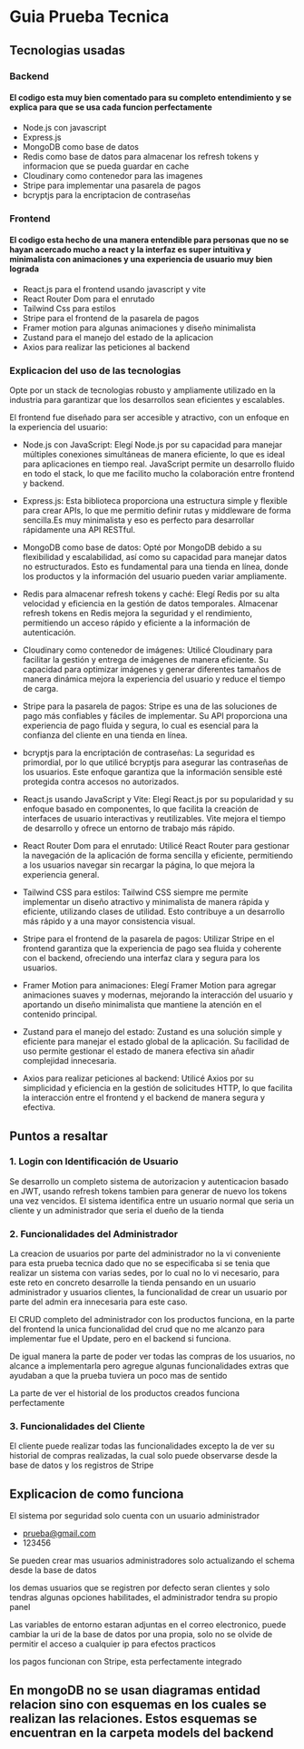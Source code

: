 # Guia Prueba Tecnica

## Tecnologias usadas

### Backend

#### El codigo esta muy bien comentado para su completo entendimiento y se explica para que se usa cada funcion perfectamente

- Node.js con javascript
- Express.js
- MongoDB como base de datos
- Redis como base de datos para almacenar los refresh tokens y informacion que se pueda guardar en cache
- Cloudinary como contenedor para las imagenes
- Stripe para implementar una pasarela de pagos
- bcryptjs para la encriptacion de contraseñas

### Frontend

#### El codigo esta hecho de una manera entendible para personas que no se hayan acercado mucho a react y la interfaz es super intuitiva y minimalista con animaciones y una experiencia de usuario muy bien lograda

- React.js para el frontend usando javascript y vite
- React Router Dom para el enrutado
- Tailwind Css para estilos
- Stripe para el frontend de la pasarela de pagos
- Framer motion para algunas animaciones y diseño minimalista
- Zustand para el manejo del estado de la aplicacion
- Axios para realizar las peticiones al backend

### Explicacion del uso de las tecnologias

Opte por un stack de tecnologias robusto y ampliamente utilizado en la industria para garantizar que los desarrollos sean eficientes y escalables.

El frontend fue diseñado para ser accesible y atractivo, con un enfoque en la experiencia del usuario:

- Node.js con JavaScript: Elegí Node.js por su capacidad para manejar múltiples conexiones simultáneas de manera eficiente, lo que es ideal para aplicaciones en tiempo real. JavaScript permite un desarrollo fluido en todo el stack, lo que me facilito mucho la colaboración entre frontend y backend.

- Express.js: Esta biblioteca proporciona una estructura simple y flexible para crear APIs, lo que me permitio definir rutas y middleware de forma sencilla.Es muy minimalista y eso es perfecto para desarrollar rápidamente una API RESTful.

- MongoDB como base de datos: Opté por MongoDB debido a su flexibilidad y escalabilidad, así como su capacidad para manejar datos no estructurados. Esto es fundamental para una tienda en línea, donde los productos y la información del usuario pueden variar ampliamente.

- Redis para almacenar refresh tokens y caché: Elegí Redis por su alta velocidad y eficiencia en la gestión de datos temporales. Almacenar refresh tokens en Redis mejora la seguridad y el rendimiento, permitiendo un acceso rápido y eficiente a la información de autenticación.

- Cloudinary como contenedor de imágenes: Utilicé Cloudinary para facilitar la gestión y entrega de imágenes de manera eficiente. Su capacidad para optimizar imágenes y generar diferentes tamaños de manera dinámica mejora la experiencia del usuario y reduce el tiempo de carga.

- Stripe para la pasarela de pagos: Stripe es una de las soluciones de pago más confiables y fáciles de implementar. Su API proporciona una experiencia de pago fluida y segura, lo cual es esencial para la confianza del cliente en una tienda en línea.

- bcryptjs para la encriptación de contraseñas: La seguridad es primordial, por lo que utilicé bcryptjs para asegurar las contraseñas de los usuarios. Este enfoque garantiza que la información sensible esté protegida contra accesos no autorizados.

- React.js usando JavaScript y Vite: Elegí React.js por su popularidad y su enfoque basado en componentes, lo que facilita la creación de interfaces de usuario interactivas y reutilizables. Vite mejora el tiempo de desarrollo y ofrece un entorno de trabajo más rápido.

- React Router Dom para el enrutado: Utilicé React Router para gestionar la navegación de la aplicación de forma sencilla y eficiente, permitiendo a los usuarios navegar sin recargar la página, lo que mejora la experiencia general.

- Tailwind CSS para estilos: Tailwind CSS siempre me permite implementar un diseño atractivo y minimalista de manera rápida y eficiente, utilizando clases de utilidad. Esto contribuye a un desarrollo más rápido y a una mayor consistencia visual.

- Stripe para el frontend de la pasarela de pagos: Utilizar Stripe en el frontend garantiza que la experiencia de pago sea fluida y coherente con el backend, ofreciendo una interfaz clara y segura para los usuarios.

- Framer Motion para animaciones: Elegí Framer Motion para agregar animaciones suaves y modernas, mejorando la interacción del usuario y aportando un diseño minimalista que mantiene la atención en el contenido principal.

- Zustand para el manejo del estado: Zustand es una solución simple y eficiente para manejar el estado global de la aplicación. Su facilidad de uso permite gestionar el estado de manera efectiva sin añadir complejidad innecesaria.

- Axios para realizar peticiones al backend: Utilicé Axios por su simplicidad y eficiencia en la gestión de solicitudes HTTP, lo que facilita la interacción entre el frontend y el backend de manera segura y efectiva.

## Puntos a resaltar

### 1. Login con Identificación de Usuario

Se desarrollo un completo sistema de autorizacion y autenticacion basado en JWT, usando refresh tokens tambien para generar de nuevo los tokens una vez vencidos. El sistema identifica entre un usuario normal que seria un cliente y un administrador que seria el dueño de la tienda

### 2. Funcionalidades del Administrador

La creacion de usuarios por parte del administrador no la vi conveniente para esta prueba tecnica dado que no se especificaba si se tenia que realizar un sistema con varias sedes, por lo cual no lo vi necesario, para este reto en concreto desarrolle la tienda pensando en un usuario administrador y usuarios clientes, la funcionalidad de crear un usuario por parte del admin era innecesaria para este caso.

El CRUD completo del administrador con los productos funciona, en la parte del frontend la unica funcionalidad del crud que no me alcanzo para implementar fue el Update, pero en el backend si funciona.

De igual manera la parte de poder ver todas las compras de los usuarios, no alcance a implementarla pero agregue algunas funcionalidades extras que ayudaban a que la prueba tuviera un poco mas de sentido

La parte de ver el historial de los productos creados funciona perfectamente

### 3. Funcionalidades del Cliente

El cliente puede realizar todas las funcionalidades excepto la de ver su historial de compras realizadas, la cual solo puede observarse desde la base de datos y los registros de Stripe

## Explicacion de como funciona

El sistema por seguridad solo cuenta con un usuario administrador

- prueba@gmail.com
- 123456

Se pueden crear mas usuarios administradores solo actualizando el schema desde la base de datos

los demas usuarios que se registren por defecto seran clientes y solo tendras algunas opciones habilitades, el administrador tendra su propio panel

Las variables de entorno estaran adjuntas en el correo electronico, puede cambiar la uri de la base de datos por una propia, solo no se olvide de permitir el acceso a cualquier ip para efectos practicos

los pagos funcionan con Stripe, esta perfectamente integrado

## En mongoDB no se usan diagramas entidad relacion sino con esquemas en los cuales se realizan las relaciones. Estos esquemas se encuentran en la carpeta models del backend 
